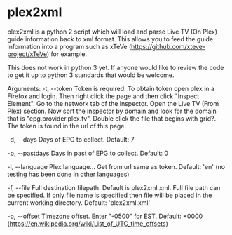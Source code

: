 # plex2xml
plex2xml is a python 2 script which will load and parse Live TV (On Plex) guide information back to xml format. This allows you to feed the guide information into a program such as xTeVe (https://github.com/xteve-project/xTeVe) for example.

This does not work in python 3 yet. If anyone would like to review the code to get it up to python 3 standards that would be welcome.

Arguments:
-t, --token     Token is required. To obtain token open plex in a Firefox and login. Then right click the page and then click "Inspect Element". Go to the network tab of the inspector. Open the Live TV (From Plex) section. Now sort the inspector by domain and look for the domain that is "epg.provider.plex.tv". Double click the file that begins with grid?. The token is found in the url of this page.

-d, --days      Days of EPG to collect. Default: 7

-p, --pastdays  Days in past of EPG to collect. Default: 0

-l, --language  Plex language... Get from url same as token. Default: 'en' (no testing has been done in other languages)

-f, --file      Full destination filepath. Default is plex2xml.xml. Full file path can be specified. If only file name is specified then file will be placed in the current working directory. Default: 'plex2xml.xml'

-o, --offset    Timezone offset. Enter "-0500" for EST. Default: +0000 (https://en.wikipedia.org/wiki/List_of_UTC_time_offsets)
